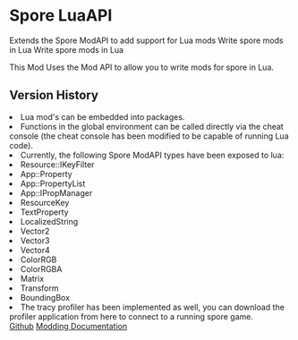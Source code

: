 # Spore LuaAPI
<web-summary>Extends the Spore ModAPI to add support for Lua mods</web-summary>
<link-summary>Write spore mods in Lua</link-summary>
<card-summary>Write spore mods in Lua</card-summary>

<include from="Snippets.topic" element-id="requires-mod-api"/>
<include from="Snippets.topic" element-id="api-only-mod"/>
<include from="Snippets.topic" element-id="beta-mod"/>

This Mod Uses the Mod API to allow you to write mods for spore in Lua.

<include from="Snippets.topic" element-id="mod-download-experimental">
    <var name="download" value="https://github.com/Zarklord/Spore-LuaAPI/releases/download/v1.0.0-beta-1/Spore-LuaAPIv1.0.0-beta-1.sporemod"/>
    <var name="issue" value="https://github.com/Zarklord/Spore-LuaAPI/issues"/>
</include>

## Version History
<deflist collapsible="true" default-state="collapsed">
    <def title="v1.0.0 beta 1" default-state="expanded">
        <list>
            <li>Lua mod's can be embedded into packages.</li>
            <li>Functions in the global environment can be called directly via the cheat console (the cheat console has been modified to be capable of running Lua code).</li>
            <li>Currently, the following Spore ModAPI types have been exposed to lua:
                <list>
                    <li>Resource::IKeyFilter</li>
                    <li>App::Property</li>
                    <li>App::PropertyList</li>
                    <li>App::IPropManager</li>
                    <li>ResourceKey</li>
                    <li>TextProperty</li>
                    <li>LocalizedString</li>
                    <li>Vector2</li>
                    <li>Vector3</li>
                    <li>Vector4</li>
                    <li>ColorRGB</li>
                    <li>ColorRGBA</li>
                    <li>Matrix</li>
                    <li>Transform</li>
                    <li>BoundingBox</li>
                </list>
            </li>
            <li>The tracy profiler has been implemented as well, you can download the profiler application from here to connect to a running spore game.</li>
        </list>
    </def>
</deflist>

<seealso style="cards">
    <category ref="external">
        <a href="https://github.com/Zarklord/Spore-LuaAPI/" summary="Source Code">Github</a>
    </category>
    <category ref="docs">
        <a href="https://zarklord.github.io/Spore-LuaAPI/documentation.html" summary="Spore LuaAPI Docs">Modding Documentation</a>
    </category>
</seealso>